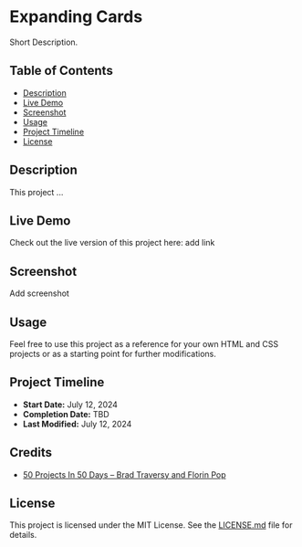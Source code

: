 # Expanding Cards

Short Description.

## Table of Contents
- [Description](#description)
- [Live Demo](#live-demo)
- [Screenshot](#screenshot)
- [Usage](#usage)
- [Project Timeline](#project-timeline)
- [License](#license)

## Description

This project ...

## Live Demo

Check out the live version of this project here: add link

## Screenshot

Add screenshot

## Usage

Feel free to use this project as a reference for your own HTML and CSS projects or as a starting point for further modifications.

## Project Timeline

- **Start Date:** July 12, 2024
- **Completion Date:** TBD
- **Last Modified:** July 12, 2024

## Credits

- [50 Projects In 50 Days &ndash; Brad Traversy and Florin Pop](https://www.udemy.com/course/50-projects-50-days/?couponCode=LETSLEARNNOWPP)

## License

This project is licensed under the MIT License. See the [LICENSE.md](./LICENSE.md) file for details.

